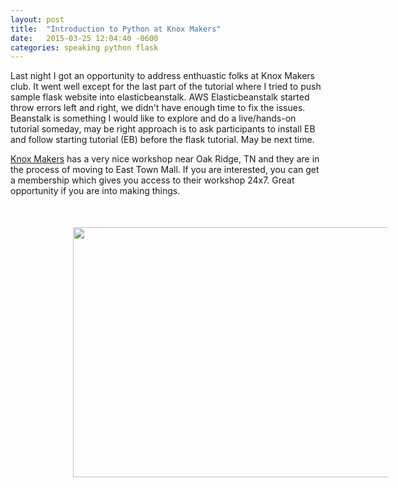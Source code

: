 ```yaml
---
layout: post
title:  "Introduction to Python at Knox Makers"
date:   2015-03-25 12:04:40 -0600
categories: speaking python flask
---
```


Last night I got an opportunity to address enthuastic folks at Knox Makers club. It went well except for the last part of the tutorial where I tried to push sample flask website into elasticbeanstalk. AWS Elasticbeanstalk started throw errors left and right, we didn't have enough time to fix the issues. Beanstalk is something I would like to explore and do a live/hands-on tutorial someday, may be right approach is to ask participants to install EB and follow starting tutorial (EB) before the flask tutorial. May be next time.

[Knox Makers](https://knoxmakers.org/) has a very nice workshop near Oak Ridge, TN and they are in the process of moving to East Town Mall. If you are interested, you can get a membership which gives you access to their workshop 24x7. Great opportunity if you are into making things.
<img src="https://s3.amazonaws.com/knox-makers/python1.jpeg" width="512" height="400" style="margin-left: 100px; margin-top: 50px"/>

